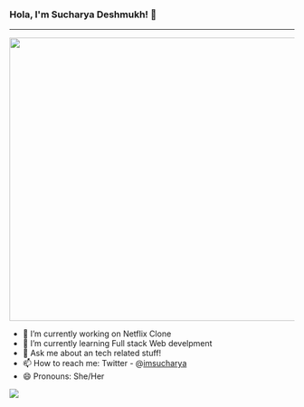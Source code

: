### Hola, I'm Sucharya Deshmukh! 👋
<hr>
<img src="https://img.freepik.com/free-vector/css-html-programming-languages-computer-programming-coding-it-female-programmer-cartoon-character-software-website-development-vector-isolated-concept-metaphor-illustration_335657-2740.jpg?t=st=1653755188~exp=1653755788~hmac=6302e6f57a786f843572a683e9d3fa5c32c93fae9832f6f01530e7efefb0c40d&w=740" width="800" height="500"/>

- 🔭 I’m currently working on Netflix Clone
- 🌱 I’m currently learning Full stack Web develpment                                                                                                                     
- 💬 Ask me about an tech related stuff!
- 📫 How to reach me:  Twitter - @[imsucharya](https://twitter.com/imsucharya)
- 😄 Pronouns: She/Her

<img src ="https://github-readme-stats.vercel.app/api?username=imsucharya&&show_icons=true&title_color=ffffff&icon_color=bb2acf&text_color=daf7dc&bg_color=0d1117"/>
